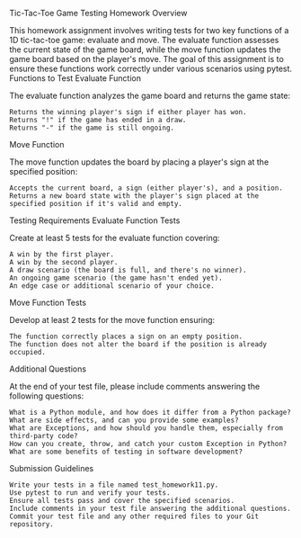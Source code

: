 Tic-Tac-Toe Game Testing Homework
Overview

This homework assignment involves writing tests for two key functions of a 1D tic-tac-toe game: evaluate and move. The evaluate function assesses the current state of the game board, while the move function updates the game board based on the player's move. The goal of this assignment is to ensure these functions work correctly under various scenarios using pytest.
Functions to Test
Evaluate Function

The evaluate function analyzes the game board and returns the game state:

    Returns the winning player's sign if either player has won.
    Returns "!" if the game has ended in a draw.
    Returns "-" if the game is still ongoing.

Move Function

The move function updates the board by placing a player's sign at the specified position:

    Accepts the current board, a sign (either player's), and a position.
    Returns a new board state with the player's sign placed at the specified position if it's valid and empty.

Testing Requirements
Evaluate Function Tests

Create at least 5 tests for the evaluate function covering:

    A win by the first player.
    A win by the second player.
    A draw scenario (the board is full, and there's no winner).
    An ongoing game scenario (the game hasn't ended yet).
    An edge case or additional scenario of your choice.

Move Function Tests

Develop at least 2 tests for the move function ensuring:

    The function correctly places a sign on an empty position.
    The function does not alter the board if the position is already occupied.

Additional Questions

At the end of your test file, please include comments answering the following questions:

    What is a Python module, and how does it differ from a Python package?
    What are side effects, and can you provide some examples?
    What are Exceptions, and how should you handle them, especially from third-party code?
    How can you create, throw, and catch your custom Exception in Python?
    What are some benefits of testing in software development?

Submission Guidelines

    Write your tests in a file named test_homework11.py.
    Use pytest to run and verify your tests.
    Ensure all tests pass and cover the specified scenarios.
    Include comments in your test file answering the additional questions.
    Commit your test file and any other required files to your Git repository.

